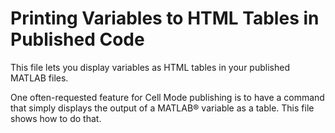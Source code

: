 Printing Variables to HTML Tables in Published Code
===========

This file lets you display variables as HTML tables in your published MATLAB files.

One often-requested feature for Cell Mode publishing is to have a command that simply displays the output of a MATLAB® variable as a table. This file shows how to do that.
